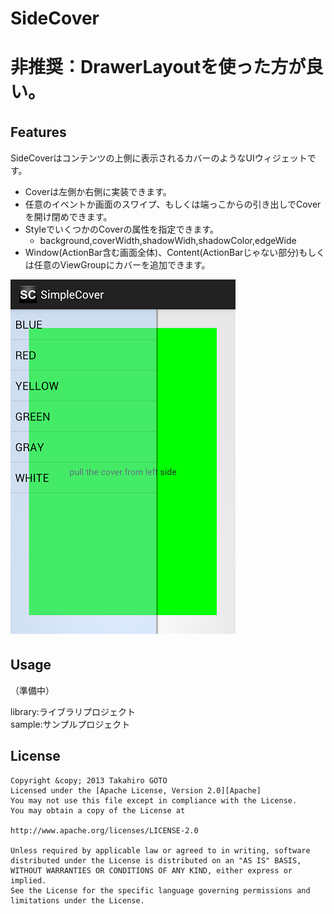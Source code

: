 SideCover
======================


# 非推奨：DrawerLayoutを使った方が良い。

Features　
--
SideCoverはコンテンツの上側に表示されるカバーのようなUIウィジェットです。

* Coverは左側か右側に実装できます。
* 任意のイベントか画面のスワイプ、もしくは端っこからの引き出しでCoverを開け閉めできます。  
* StyleでいくつかのCoverの属性を指定できます。  
  * background,coverWidth,shadowWidh,shadowColor,edgeWide
* Window(ActionBar含む画面全体)、Content(ActionBarじゃない部分)もしくは任意のViewGroupにカバーを追加できます。

![ss2](screenshots/ss2.png)

Usage　
--
（準備中）

library:ライブラリプロジェクト  
sample:サンプルプロジェクト  

License
--
    Copyright &copy; 2013 Takahiro GOTO
    Licensed under the [Apache License, Version 2.0][Apache]
    You may not use this file except in compliance with the License.
    You may obtain a copy of the License at
 
    http://www.apache.org/licenses/LICENSE-2.0

    Unless required by applicable law or agreed to in writing, software
    distributed under the License is distributed on an "AS IS" BASIS,
    WITHOUT WARRANTIES OR CONDITIONS OF ANY KIND, either express or implied.
    See the License for the specific language governing permissions and 
    limitations under the License.
